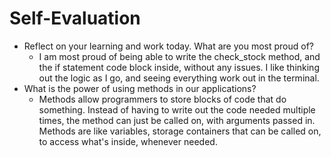 # Self-Evaluation

- Reflect on your learning and work today. What are you most proud of?
    - I am most proud of being able to write the check_stock method, and the if statement code block inside, without any issues. I like thinking out the logic as I go, and seeing everything work out in the terminal.
- What is the power of using methods in our applications?
    - Methods allow programmers to store blocks of code that do something. Instead of having to write out the code needed multiple times, the method can just be called on, with arguments passed in. Methods are like variables, storage containers that can be called on, to access what's inside, whenever needed.